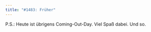 ```yaml
---
title: "#1483: Früher"
---
```


P.S.: 
Heute ist übrigens Coming-Out-Day. 
Viel Spaß dabei.
Und so.

